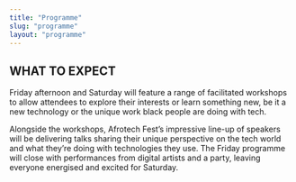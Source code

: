 ```yaml
---
title: "Programme"
slug: "programme"
layout: "programme"
---
```


<h2>WHAT TO EXPECT</h2>
<p>
Friday afternoon and Saturday will feature a range of facilitated workshops to allow attendees to explore their interests or learn something new, be it a new technology or the unique work black people are doing with tech. </p>

<p>Alongside the workshops, Afrotech Fest’s impressive line-up of speakers will be delivering talks sharing their unique perspective on the tech world and what they’re doing with technologies they use. The Friday programme will close with performances from digital artists and a party, leaving everyone energised and excited for Saturday.
</p>

